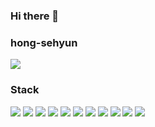 ### Hi there 👋

<!--
**hong-sehyun/hong-sehyun** is a ✨ _special_ ✨ repository because its `README.md` (this file) appears on your GitHub profile.

Here are some ideas to get you started:

- 🔭 I’m currently working on ...
- 🌱 I’m currently learning ...
- 👯 I’m looking to collaborate on ...
- 🤔 I’m looking for help with ...
- 💬 Ask me about ...
- 📫 How to reach me: ...
- 😄 Pronouns: ...
- ⚡ Fun fact: ...
-->

<!-- <a href="tistory.com"><img src="https://img.shields.io/badge/<LABEL>-<Blog>-<COLOR>"/></a> -->
<!-- <img src="https://img.shields.io/badge/이름-색상코드?style=flat-square&logo=로고명&logoColor=로고색"/> -->

### hong-sehyun
<div>
<!-- <a href="https://naver.com"><img src="https://img.shields.io/badge/Naver-03C75A?style=flat-square&logo=Naver&logoColor=white"/></a>
<a href="https://tistory.com"><img src="https://img.shields.io/badge/Tistory-000000?style=flat-square&logo=Tistory&logoColor=white"/></a> -->
<a href="https://bitter-crane-65f.notion.site/dff09b1aa7cf4dbaa5cdd0811ef71245?v=62142e5ffe8f428fb0018a2a9027c388&pvs=4"><img src="https://img.shields.io/badge/Notion-000000?style=flat-square&logo=Notion&logoColor=white"/></a>
  
</div>

### Stack
<div>
  <img src="https://img.shields.io/badge/Java-007396?style=flat-square&logo=Java&logoColor=white"/>
  <img src="https://img.shields.io/badge/JavaScript-F7DF1E?style=flat-square&logo=JavaScript&logoColor=black"/>
  <img src="https://img.shields.io/badge/React-61DAFB?style=flat-square&logo=React&logoColor=black"/>
  <img src="https://img.shields.io/badge/HTML5-E34F26?style=flat-square&logo=html5&logoColor=white"/>
  <img src="https://img.shields.io/badge/CSS3-1572B6?style=flat-square&logo=css3&logoColor=white"/>
  <img src="https://img.shields.io/badge/Firebase-FFCA28?style=flat-square&logo=Firebase&logoColor=black"/>

  <img src="https://img.shields.io/badge/MySQL-4479A1?style=flat-square&logo=MySQL&logoColor=white"/>
  <img src="https://img.shields.io/badge/Spring-6DB33F?style=flat-square&logo=Spring&logoColor=white"/>
  <img src="https://img.shields.io/badge/Python-3776AB?style=flat-square&logo=Python&logoColor=white"/>

  <img src="https://img.shields.io/badge/R-276DC3?style=flat-square&logo=R&logoColor=white"/>
  <img src="https://img.shields.io/badge/TensorFlow-FF6F00?style=flat-square&logo=TensorFlow&logoColor=white"/>


</div>
